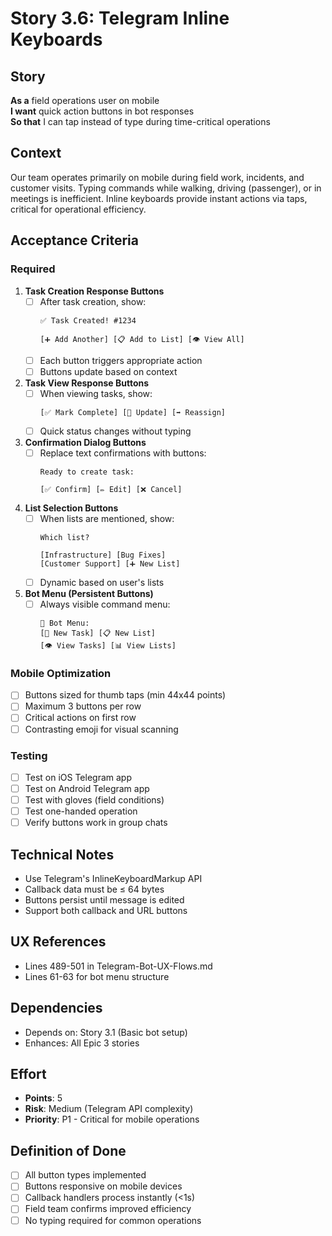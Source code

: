 # Story 3.6: Telegram Inline Keyboards

## Story
**As a** field operations user on mobile  
**I want** quick action buttons in bot responses  
**So that** I can tap instead of type during time-critical operations

## Context
Our team operates primarily on mobile during field work, incidents, and customer visits. Typing commands while walking, driving (passenger), or in meetings is inefficient. Inline keyboards provide instant actions via taps, critical for operational efficiency.

## Acceptance Criteria

### Required
1. **Task Creation Response Buttons**
   - [ ] After task creation, show:
     ```
     ✅ Task Created! #1234
     
     [➕ Add Another] [📋 Add to List] [👁 View All]
     ```
   - [ ] Each button triggers appropriate action
   - [ ] Buttons update based on context

2. **Task View Response Buttons**
   - [ ] When viewing tasks, show:
     ```
     [✅ Mark Complete] [🔄 Update] [➡️ Reassign]
     ```
   - [ ] Quick status changes without typing

3. **Confirmation Dialog Buttons**
   - [ ] Replace text confirmations with buttons:
     ```
     Ready to create task:
     
     [✅ Confirm] [✏️ Edit] [❌ Cancel]
     ```

4. **List Selection Buttons**
   - [ ] When lists are mentioned, show:
     ```
     Which list?
     
     [Infrastructure] [Bug Fixes] 
     [Customer Support] [➕ New List]
     ```
   - [ ] Dynamic based on user's lists

5. **Bot Menu (Persistent Buttons)**
   - [ ] Always visible command menu:
     ```
     🔘 Bot Menu:
     [📝 New Task] [📋 New List]
     [👁 View Tasks] [📊 View Lists]
     ```

### Mobile Optimization
- [ ] Buttons sized for thumb taps (min 44x44 points)
- [ ] Maximum 3 buttons per row
- [ ] Critical actions on first row
- [ ] Contrasting emoji for visual scanning

### Testing
- [ ] Test on iOS Telegram app
- [ ] Test on Android Telegram app
- [ ] Test with gloves (field conditions)
- [ ] Test one-handed operation
- [ ] Verify buttons work in group chats

## Technical Notes
- Use Telegram's InlineKeyboardMarkup API
- Callback data must be ≤ 64 bytes
- Buttons persist until message is edited
- Support both callback and URL buttons

## UX References
- Lines 489-501 in Telegram-Bot-UX-Flows.md
- Lines 61-63 for bot menu structure

## Dependencies
- Depends on: Story 3.1 (Basic bot setup)
- Enhances: All Epic 3 stories

## Effort
- **Points**: 5
- **Risk**: Medium (Telegram API complexity)
- **Priority**: P1 - Critical for mobile operations

## Definition of Done
- [ ] All button types implemented
- [ ] Buttons responsive on mobile devices
- [ ] Callback handlers process instantly (<1s)
- [ ] Field team confirms improved efficiency
- [ ] No typing required for common operations